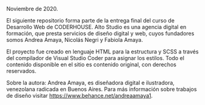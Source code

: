 Noviembre de 2020.

El siguiente repositorio forma parte de la entrega final del curso de Desarrollo Web de CODERHOUSE. 
Alto Studio es una agencia digital en formación, que presta servicios de diseño digital y web, cuyos fundadores somos Andrea Amaya, Nicolás Negri y Fabiola Amaya. 

El proyecto fue creado en lenguaje HTML para la estructura y SCSS a través del compilador de Visual Studio Coder para asignar los estilos. Todo el contenido disponible en el sitio es contenido original, con derechos reservados. 

Sobre la autora: 
Andrea Amaya, es diseñadora digital e ilustradora, venezolana radicada en Buenos Aires. Para más información sobre trabajos de diseño visitar https://www.behance.net/andreaamaya1. 